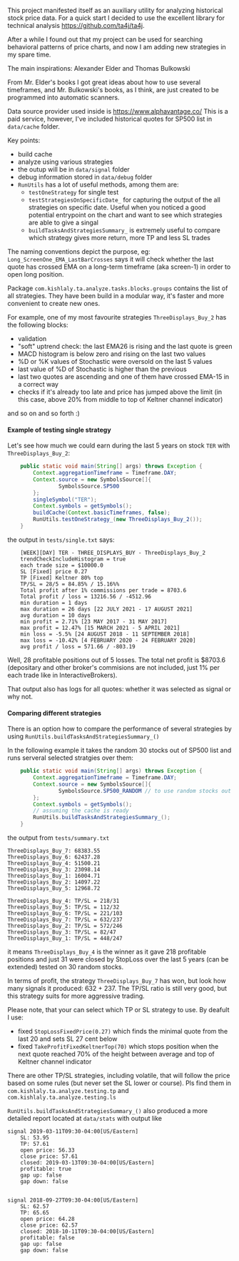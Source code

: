 This project manifested itself as an auxiliary utility for analyzing historical stock price data. For a quick start I decided to use the excellent library for technical analysis https://github.com/ta4j/ta4j.

After a while I found out that my project can be used for searching behavioral patterns of price charts, and now I am adding new strategies in my spare time.

The main inspirations: Alexander Elder and Thomas Bulkowski

From Mr. Elder's books I got great ideas about how to use several timeframes, and Mr. Bulkowski's books, as I think, are just created to be programmed into automatic scanners.

Data source provider used inside is https://www.alphavantage.co/
This is a paid service, however, I've included historical quotes for SP500 list in `data/cache` folder.

Key points:
* build cache
* analyze using various strategies
* the outup will be in `data/signal` folder
* debug information stored in `data/debug` folder
* `RunUtils` has a lot of useful methods, among them are:
  * `testOneStrategy` for single test
  * `testStrategiesOnSpecificDate_` for capturing the output of the all strategies on specific date. Useful when you noticed a good potential entrypoint on the chart and want to see which strategies are able to give a singal
  * `buildTasksAndStrategiesSummary_` is extremely useful to compare which strategy gives more return, more TP and less SL trades

The naming conventions depict the purpose, eg: `Long_ScreenOne_EMA_LastBarCrosses` says it will check whether the last quote has crossed EMA on a long-term timeframe (aka screen-1) in order to open long position.

Package `com.kishlaly.ta.analyze.tasks.blocks.groups` contains the list of all strategies. They have been build in a modular way, it's faster and more convenient to create new ones.

For example, one of my most favourite strategies `ThreeDisplays_Buy_2` has the following blocks:
* validation
* "soft" uptrend check: the last EMA26 is rising and the last quote is green
* MACD histogram is below zero and rising on the last two values
* %D or %K values of Stochastic were oversold on the last 5 values
* last value of %D of Stochastic is higher than the previous
* last two quotes are ascending and one of them have crossed EMA-15 in a correct way
* checks if it's already too late and price has jumped above the limit (in this case, above 20% from middle to top of Keltner channel indicator)

and so on and so forth :)

#### Example of testing single strategy
Let's see how much we could earn during the last 5 years on stock `TER` with `ThreeDisplays_Buy_2`:
```java
    public static void main(String[] args) throws Exception {
        Context.aggregationTimeframe = Timeframe.DAY;
        Context.source = new SymbolsSource[]{
                SymbolsSource.SP500
        };
        singleSymbol("TER");
        Context.symbols = getSymbols();
        buildCache(Context.basicTimeframes, false);
        RunUtils.testOneStrategy_(new ThreeDisplays_Buy_2());
    }
```

the output in `tests/single.txt` says:

```text
    [WEEK][DAY] TER - THREE_DISPLAYS_BUY - ThreeDisplays_Buy_2
	trendCheckIncludeHistogram = true
	each trade size = $10000.0
	SL [Fixed] price 0.27
	TP [Fixed] Keltner 80% top 
	TP/SL = 28/5 = 84.85% / 15.16%%
	Total profit after 1% commissions per trade = 8703.6
	Total profit / loss = 13216.56 / -4512.96
	min duration = 1 days
	max duration = 26 days [22 JULY 2021 - 17 AUGUST 2021]
	avg duration = 10 days
	min profit = 2.71% [23 MAY 2017 - 31 MAY 2017]
	max profit = 12.47% [15 MARCH 2021 - 5 APRIL 2021]
	min loss = -5.5% [24 AUGUST 2018 - 11 SEPTEMBER 2018]
	max loss = -10.42% [4 FEBRUARY 2020 - 24 FEBRUARY 2020]
	avg profit / loss = 571.66 / -803.19
```

Well, 28 profitable positions out of 5 losses. The total net profit is $8703.6 (depositary and other broker's commisions are not included, just 1% per each trade like in InteractiveBrokers).

That output also has logs for all quotes: whether it was selected as signal or why not.

#### Comparing different strategies
There is an option how to compare the performance of several strategies by using `RunUtils.buildTasksAndStrategiesSummary_()`

In the following example it takes the random 30 stocks out of SP500 list and runs serveral selected stratgies over them:
```java
    public static void main(String[] args) throws Exception {
        Context.aggregationTimeframe = Timeframe.DAY;
        Context.source = new SymbolsSource[]{
                SymbolsSource.SP500_RANDOM // to use random stocks out of the list you have to build the full cache first
        };
        Context.symbols = getSymbols();
        // assuming the cache is ready
        RunUtils.buildTasksAndStrategiesSummary_();
    }
```

the output from `tests/summary.txt`
```text
ThreeDisplays_Buy_7: 68383.55
ThreeDisplays_Buy_6: 62437.28
ThreeDisplays_Buy_4: 51500.21
ThreeDisplays_Buy_3: 23098.14
ThreeDisplays_Buy_1: 16004.71
ThreeDisplays_Buy_2: 14097.22
ThreeDisplays_Buy_5: 12968.72

ThreeDisplays_Buy_4: TP/SL = 218/31
ThreeDisplays_Buy_5: TP/SL = 112/32
ThreeDisplays_Buy_6: TP/SL = 221/103
ThreeDisplays_Buy_7: TP/SL = 632/237
ThreeDisplays_Buy_2: TP/SL = 572/246
ThreeDisplays_Buy_3: TP/SL = 82/47
ThreeDisplays_Buy_1: TP/SL = 448/247
```

it means `ThreeDisplays_Buy_4` is the winner as it gave 218 profitable positions and just 31 were closed by StopLoss over the last 5 years (can be extended) tested on 30 random stocks. 

In terms of profit, the strategy `ThreeDisplays_Buy_7` has won, but look how many signals it produced: 632 + 237. The TP/SL ratio is still very good, but this strategy suits for more aggressive trading.

Please note, that your can select which TP or SL strategy to use. By deafult I use:
* fixed `StopLossFixedPrice(0.27)` which finds the minimal quote from the last 20 and sets SL 27 cent below
* fixed `TakeProfitFixedKeltnerTop(70)` which stops position when the next quote reached 70% of the height between average and top of Keltner channel indicator

There are other TP/SL strategies, including volatile, that will follow the price based on some rules (but never set the SL lower or course). Pls find them in `com.kishlaly.ta.analyze.testing.tp` and `com.kishlaly.ta.analyze.testing.ls`

`RunUtils.buildTasksAndStrategiesSummary_()` also produced a more detailed report located at `data/stats` with output like
```text
signal 2019-03-11T09:30-04:00[US/Eastern]
	SL: 53.95
	TP: 57.61
	open price: 56.33
	close price: 57.61
	closed: 2019-03-13T09:30-04:00[US/Eastern]
	profitable: true
	gap up: false
	gap down: false


signal 2018-09-27T09:30-04:00[US/Eastern]
	SL: 62.57
	TP: 65.65
	open price: 64.28
	close price: 62.57
	closed: 2018-10-11T09:30-04:00[US/Eastern]
	profitable: false
	gap up: false
	gap down: false
```
